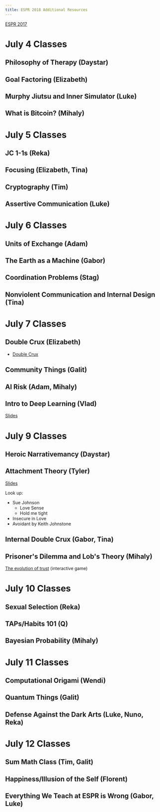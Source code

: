 ```yaml
---
title: ESPR 2018 Additional Resources
---
```


[ESPR 2017](espr2017)

# July 4 Classes

## Philosophy of Therapy (Daystar)

## Goal Factoring (Elizabeth)

## Murphy Jiutsu and Inner Simulator (Luke)

## What is Bitcoin? (Mihaly)

# July 5 Classes

## JC 1-1s (Reka)

## Focusing (Elizabeth, Tina)

## Cryptography (Tim)

## Assertive Communication (Luke)

# July 6 Classes

## Units of Exchange (Adam)

## The Earth as a Machine (Gabor)

## Coordination Problems (Stag)

## Nonviolent Communication and Internal Design (Tina)

# July 7 Classes

## Double Crux (Elizabeth)

* [Double Crux](http://lesswrong.com/lw/o6p/double_crux_a_strategy_for_resolving_disagreement/)

## Community Things (Galit)

## AI Risk (Adam, Mihaly)

## Intro to Deep Learning (Vlad)

[Slides](https://docs.google.com/presentation/d/14_SVK5SPKTXp3VhxlR_il_jczhNzsksNA-K7WXRjz1g/edit?usp=sharing)


# July 9 Classes

## Heroic Narrativemancy (Daystar)

## Attachment Theory (Tyler)

[Slides](https://docs.google.com/presentation/d/1Q5I3lR_yXAMMAMFsaKXwBgP8JkEYw2PBny9sO7URf_o/edit?usp=sharing)

Look up:

* Sue Johnson
	* Love Sense
    * Hold me tight
* Insecure in Love
* Avoidant by Keith Johnstone

## Internal Double Crux (Gabor, Tina)

## Prisoner's Dilemma and Lob's Theory (Mihaly)

[The evolution of trust](http://ncase.me/trust/) (interactive game)

# July 10 Classes

## Sexual Selection (Reka)

## TAPs/Habits 101 (Q)

## Bayesian Probability (Mihaly)

# July 11 Classes

## Computational Origami (Wendi)

## Quantum Things (Galit)

## Defense Against the Dark Arts (Luke, Nuno, Reka)

# July 12 Classes

## Sum Math Class (Tim, Galit)

## Happiness/Illusion of the Self (Florent)

## Everything We Teach at ESPR is Wrong (Gabor, Luke)
